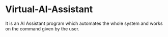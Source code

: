 # Virtual-AI-Assistant
It is an AI Assistant program which automates the whole system and works on the command given by the user.
